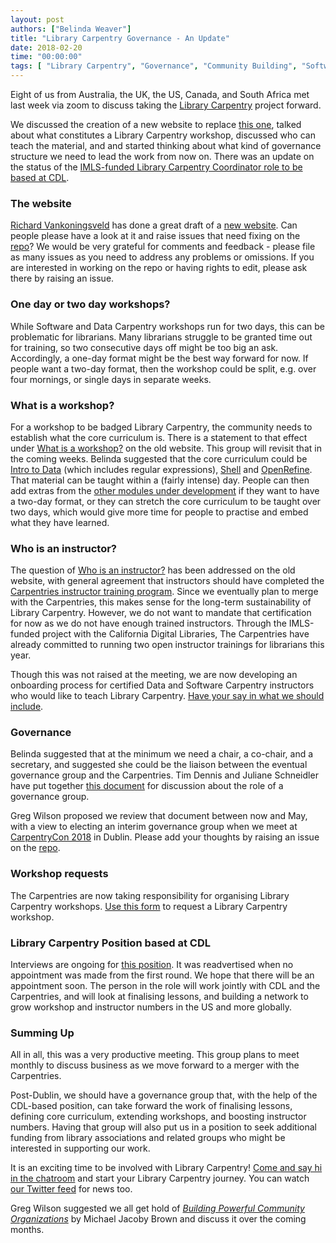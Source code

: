 ```yaml
---
layout: post
authors: ["Belinda Weaver"]
title: "Library Carpentry Governance - An Update"
date: 2018-02-20
time: "00:00:00"
tags: [ "Library Carpentry", "Governance", "Community Building", "Software Carpentry"]
---
```


Eight of us from Australia, the UK, the US, Canada, and South Africa met last week via zoom to discuss taking 
the [Library Carpentry](https://github.com/LibraryCarpentry) project forward.

We discussed the creation of a new website to replace [this one](http://librarycarpentry.github.io/), talked about 
what constitutes a Library Carpentry workshop, discussed who can teach the material, and and started thinking about what kind of governance structure we need to lead the work from now on. There was an update on the status of the [IMLS-funded Library Carpentry Coordinator role to be based at CDL](http://www.datacarpentry.org/jobs/).

### The website

[Richard Vankoningsveld](https://twitter.com/richyvk) has done a great draft of 
a [new website](https://librarycarpentry.github.io/new-website/). 
Can people please have a look at it and raise issues that need fixing on the [repo](https://github.com/LibraryCarpentry/new-website)? 
We would be very grateful for comments and feedback - please file as many issues as you need to address any problems or omissions.
If you are interested in working on the 
repo or having rights to edit, please ask there by raising an issue.

### One day or two day workshops?

While Software and Data Carpentry workshops run for two days, this can be problematic for librarians.
Many librarians struggle to be granted time out for training, so two consecutive days off might be too big an ask. Accordingly, a one-day format might be the best way forward for now. If people want a two-day format, 
then the workshop could be split, e.g. over four mornings, or single days in separate weeks.

### What is a workshop?

For a workshop to be badged Library Carpentry, the community needs to establish what the core curriculum is. 
There is a statement to that effect under [What is a workshop?](http://librarycarpentry.github.io/about/) on the old website.
This group will revisit that in the coming weeks. Belinda suggested that the core curriculum could be 
[Intro to Data](http://data-lessons.github.io/library-data-intro/) (which includes regular expressions), [Shell](http://data-lessons.github.io/library-shell/) and [OpenRefine](http://data-lessons.github.io/library-openrefine/). That material can be taught within a (fairly intense) 
day. People can then add extras from the [other modules under development](https://github.com/data-lessons) if they want to have 
a two-day format, or 
they can stretch the core curriculum to be taught over two days, which would give more time for people to practise 
and embed what they have learned.

### Who is an instructor?

The question of [Who is an instructor?](http://librarycarpentry.github.io/about) has been addressed 
on the old website, with general agreement that instructors should have completed the [Carpentries instructor training program](http://carpentries.github.io/instructor-training/). Since we eventually plan to merge with the Carpentries, this makes sense for the long-term sustainability of Library Carpentry. However, we do not want to mandate that certification for now as we do not have enough trained instructors. Through the IMLS-funded project with the California Digital Libraries, The Carpentries have already committed to running two open instructor trainings for librarians this year.

Though this was not raised at the meeting, we are now developing an onboarding process for 
certified Data and Software Carpentry instructors who would like to teach Library Carpentry. [Have your say in what we should include](https://github.com/LibraryCarpentry/new-website/issues/6).

### Governance

Belinda suggested that at the minimum we need a chair, a co-chair, and a secretary, and suggested 
she could be the liaison between the eventual governance group and the Carpentries. Tim Dennis and Juliane Schneidler 
have put together [this document](https://docs.google.com/document/d/1U0F4HCW7YcZx319_KL4d0i473C4sDx5P7jnwqejer9w/edit)
for discussion about the role of a governance group.

Greg Wilson proposed we review that document between now and May, with a view to electing an interim governance group
when we meet at [CarpentryCon 2018](http://www.carpentrycon.org/) in Dublin. Please add your thoughts by raising an issue on the [repo](https://github.com/LibraryCarpentry/new-website).

### Workshop requests

The Carpentries are now taking responsibility for organising Library Carpentry workshops. 
[Use this form](https://software-carpentry.org/workshops/request/) to request a Library Carpentry workshop.

### Library Carpentry Position based at CDL

Interviews are ongoing for [this position](http://www.datacarpentry.org/jobs/). It was readvertised when no 
appointment was made from the first round. We hope that there will be an appointment soon. The person in 
the role will work jointly with CDL and the Carpentries, and will look at finalising lessons, and building a 
network to grow workshop and instructor numbers in the US and more globally.

### Summing Up

All in all, this was a very productive meeting. This group plans to meet monthly to discuss business as we move forward 
to a merger with the Carpentries.

Post-Dublin, we should have a governance group that, with the help of the CDL-based position, can take forward the work 
of finalising lessons, defining core curriculum, extending workshops, and boosting instructor numbers. Having that group 
will also put us in a position to seek additional funding from library associations and related groups who might be 
interested in supporting our work.

It is an exciting time to be involved with Library Carpentry! [Come and say hi in 
the chatroom](https://gitter.im/LibraryCarpentry/Lobby) and start your Library 
Carpentry journey. You can watch [our Twitter feed](https://twitter.com/LibCarpentry) for news too.

Greg Wilson suggested we all get hold of *[Building Powerful Community Organizations](https://www.amazon.com/Building-Powerful-Community-Organizations-Personal/dp/0977151808/)* by Michael Jacoby Brown and discuss it over the coming months.
